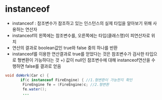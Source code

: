 # instanceof

- instanceof : 참조변수가 참조하고 있는 인스턴스의 실제 타입을 알아보기 위해 사용하는 연산자
- instanceof의 왼쪽에는 참조변수를, 오른쪽에는 타입(클래스명)이 피연산자로 위치
- 연산의 결과로 boolean값인 true와 false 중의 하나를 반환
- instanceof를 이용한 연산결과로 true를 얻었다는 것은 참조변수가 검사한 타입으로 형변환이 가능하다는 것
+) 값이 null인 참조변수에 대해 instanceof연산을 수행하면 false를 결과로 얻음

```java
void doWork(Car c) {
       if(c instanceof FireEngine) { //1.형변환이 가능한지 확인
    	FireEngine fe = (FireEngine)c; //2.형변환
        fe.water();
        ...
```
